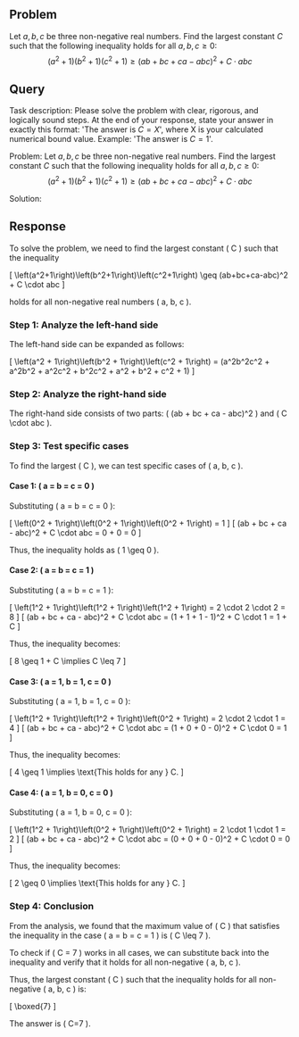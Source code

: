 ## Problem

Let $a, b, c$ be three non-negative real numbers. Find the largest constant $C$ such that the following inequality holds for all $a, b, c \geq 0$:
$$
\left(a^2+1\right)\left(b^2+1\right)\left(c^2+1\right) \geq (ab+bc+ca-abc)^2 + C \cdot abc
$$

## Query

Task description: Please solve the problem with clear, rigorous, and logically sound steps. At the end of your response, state your answer in exactly this format: 'The answer is $C=X$', where X is your calculated numerical bound value. Example: 'The answer is $C=1$'.

Problem: Let $a, b, c$ be three non-negative real numbers. Find the largest constant $C$ such that the following inequality holds for all $a, b, c \geq 0$:
$$
\left(a^2+1\right)\left(b^2+1\right)\left(c^2+1\right) \geq (ab+bc+ca-abc)^2 + C \cdot abc
$$

Solution:

## Response

To solve the problem, we need to find the largest constant \( C \) such that the inequality 

\[
\left(a^2+1\right)\left(b^2+1\right)\left(c^2+1\right) \geq (ab+bc+ca-abc)^2 + C \cdot abc
\]

holds for all non-negative real numbers \( a, b, c \).

### Step 1: Analyze the left-hand side

The left-hand side can be expanded as follows:

\[
\left(a^2 + 1\right)\left(b^2 + 1\right)\left(c^2 + 1\right) = (a^2b^2c^2 + a^2b^2 + a^2c^2 + b^2c^2 + a^2 + b^2 + c^2 + 1)
\]

### Step 2: Analyze the right-hand side

The right-hand side consists of two parts: \( (ab + bc + ca - abc)^2 \) and \( C \cdot abc \).

### Step 3: Test specific cases

To find the largest \( C \), we can test specific cases of \( a, b, c \).

#### Case 1: \( a = b = c = 0 \)

Substituting \( a = b = c = 0 \):

\[
\left(0^2 + 1\right)\left(0^2 + 1\right)\left(0^2 + 1\right) = 1
\]
\[
(ab + bc + ca - abc)^2 + C \cdot abc = 0 + 0 = 0
\]

Thus, the inequality holds as \( 1 \geq 0 \).

#### Case 2: \( a = b = c = 1 \)

Substituting \( a = b = c = 1 \):

\[
\left(1^2 + 1\right)\left(1^2 + 1\right)\left(1^2 + 1\right) = 2 \cdot 2 \cdot 2 = 8
\]
\[
(ab + bc + ca - abc)^2 + C \cdot abc = (1 + 1 + 1 - 1)^2 + C \cdot 1 = 1 + C
\]

Thus, the inequality becomes:

\[
8 \geq 1 + C \implies C \leq 7
\]

#### Case 3: \( a = 1, b = 1, c = 0 \)

Substituting \( a = 1, b = 1, c = 0 \):

\[
\left(1^2 + 1\right)\left(1^2 + 1\right)\left(0^2 + 1\right) = 2 \cdot 2 \cdot 1 = 4
\]
\[
(ab + bc + ca - abc)^2 + C \cdot abc = (1 + 0 + 0 - 0)^2 + C \cdot 0 = 1
\]

Thus, the inequality becomes:

\[
4 \geq 1 \implies \text{This holds for any } C.
\]

#### Case 4: \( a = 1, b = 0, c = 0 \)

Substituting \( a = 1, b = 0, c = 0 \):

\[
\left(1^2 + 1\right)\left(0^2 + 1\right)\left(0^2 + 1\right) = 2 \cdot 1 \cdot 1 = 2
\]
\[
(ab + bc + ca - abc)^2 + C \cdot abc = (0 + 0 + 0 - 0)^2 + C \cdot 0 = 0
\]

Thus, the inequality becomes:

\[
2 \geq 0 \implies \text{This holds for any } C.
\]

### Step 4: Conclusion

From the analysis, we found that the maximum value of \( C \) that satisfies the inequality in the case \( a = b = c = 1 \) is \( C \leq 7 \). 

To check if \( C = 7 \) works in all cases, we can substitute back into the inequality and verify that it holds for all non-negative \( a, b, c \).

Thus, the largest constant \( C \) such that the inequality holds for all non-negative \( a, b, c \) is:

\[
\boxed{7}
\]

The answer is \( C=7 \).